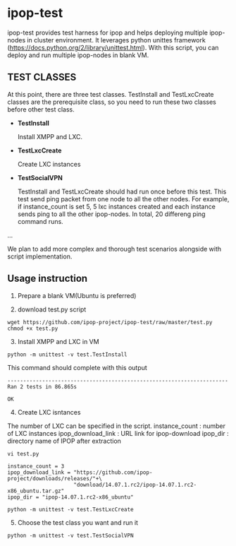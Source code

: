 ipop-test
=========

ipop-test provides test harness for ipop and helps deploying multiple ipop-nodes in cluster environment. It leverages python unittes framework (https://docs.python.org/2/library/unittest.html). With this script, you can deploy and run multiple ipop-nodes in blank VM. 


TEST CLASSES
------------

At this point, there are three test classes. TestInstall and TestLxcCreate classes are the prerequisite class, so you need to run these two classes before other test class. 

- **TestInstall**

  Install XMPP and LXC.
- **TestLxcCreate**

  Create LXC instances 
  
- **TestSocialVPN**

  TestInstall and TestLxcCreate should had run once before this test. This test send ping packet from one node to all the other nodes. For example, if instance_count is set 5, 5 lxc instances created and each instance sends ping to all the other ipop-nodes. In total, 20 differeng ping command runs. 
  
...

We plan to add more complex and thorough test scenarios alongside with script implementation.


Usage instruction
-----------------

1. Prepare a blank VM(Ubuntu is preferred)

2. download test.py script 

```
wget https://github.com/ipop-project/ipop-test/raw/master/test.py
chmod +x test.py
```

3. Install XMPP and LXC in VM
```
python -m unittest -v test.TestInstall
```

This command should complete with this output
```
----------------------------------------------------------------------
Ran 2 tests in 86.865s

OK
```

4. Create LXC isntances 

The number of LXC can be specified in the script. 
instance_count : number of LXC instances
ipop_download_link : URL link for ipop-download
ipop_dir : directory name of IPOP after extraction

```
vi test.py

instance_count = 3
ipop_download_link = "https://github.com/ipop-project/downloads/releases/"+\
                     "download/14.07.1.rc2/ipop-14.07.1.rc2-x86_ubuntu.tar.gz"
ipop_dir = "ipop-14.07.1.rc2-x86_ubuntu"
```

```
python -m unittest -v test.TestLxcCreate
```

5. Choose the test class you want and run it 
```
python -m unittest -v test.TestSocialVPN
```


